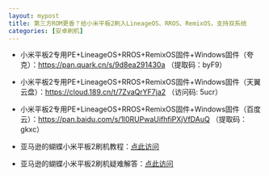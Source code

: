 ```yaml
---
layout: mypost
title: 第三方ROM更香？给小米平板2刷入LineageOS、RROS、RemixOS，支持双系统
categories: [安卓刷机]
---
```


- 小米平板2专用PE+LineageOS+RROS+RemixOS固件+Windows固件（夸克）：<https://pan.quark.cn/s/9d8ea291430a>
 （提取码：byF9）

- 小米平板2专用PE+LineageOS+RROS+RemixOS固件+Windows固件（天翼云盘）：<https://cloud.189.cn/t/7ZvaQrYF7ja2> （访问码: 5ucr）

- 小米平板2专用PE+LineageOS+RROS+RemixOS固件+Windows固件（百度云）：<https://pan.baidu.com/s/1l0RUPwaUifhfiPXjVfDAuQ> （提取码：gkxc）

- 亚马逊的蝴蝶小米平板2刷机教程：[点此访问](https://mp.weixin.qq.com/s?__biz=MzI2MDA4OTY0Mw==&mid=2247489032&idx=1&sn=65351fb7887decd233573ce6faf1e768&chksm=ea6fa44cdd182d5a5f05e9bd35de5a90b4aa9063ed7021c3bdf8062dddea316ede7225bc88fb&scene=21#wechat_redirect)

- 亚马逊的蝴蝶小米平板2刷机疑难解答：[点此访问](https://mp.weixin.qq.com/s/q8L4YrGlhiaEkqmqG_oD7Q)